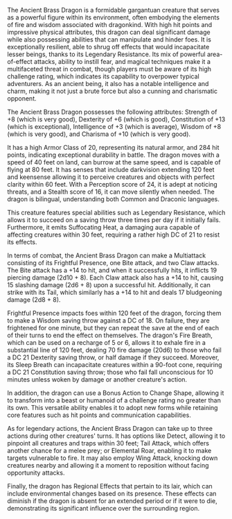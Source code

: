 The Ancient Brass Dragon is a formidable gargantuan creature that serves as a powerful figure within its environment, often embodying the elements of fire and wisdom associated with dragonkind. With high hit points and impressive physical attributes, this dragon can deal significant damage while also possessing abilities that can manipulate and hinder foes. It is exceptionally resilient, able to shrug off effects that would incapacitate lesser beings, thanks to its Legendary Resistance. Its mix of powerful area-of-effect attacks, ability to instill fear, and magical techniques make it a multifaceted threat in combat, though players must be aware of its high challenge rating, which indicates its capability to overpower typical adventurers. As an ancient being, it also has a notable intelligence and charm, making it not just a brute force but also a cunning and charismatic opponent.

The Ancient Brass Dragon possesses the following attributes: Strength of +8 (which is very good), Dexterity of +6 (which is good), Constitution of +13 (which is exceptional), Intelligence of +3 (which is average), Wisdom of +8 (which is very good), and Charisma of +10 (which is very good). 

It has a high Armor Class of 20, representing its natural armor, and 284 hit points, indicating exceptional durability in battle. The dragon moves with a speed of 40 feet on land, can burrow at the same speed, and is capable of flying at 80 feet. It has senses that include darkvision extending 120 feet and keensense allowing it to perceive creatures and objects with perfect clarity within 60 feet. With a Perception score of 24, it is adept at noticing threats, and a Stealth score of 16, it can move silently when needed. The dragon is bilingual, understanding both Common and Draconic languages.

This creature features special abilities such as Legendary Resistance, which allows it to succeed on a saving throw three times per day if it initially fails. Furthermore, it emits Suffocating Heat, a damaging aura capable of affecting creatures within 30 feet, requiring a rather high DC of 21 to resist its effects.

In terms of combat, the Ancient Brass Dragon can make a Multiattack consisting of its Frightful Presence, one Bite attack, and two Claw attacks. The Bite attack has a +14 to hit, and when it successfully hits, it inflicts 19 piercing damage (2d10 + 8). Each Claw attack also has a +14 to hit, causing 15 slashing damage (2d6 + 8) upon a successful hit. Additionally, it can strike with its Tail, which similarly has a +14 to hit and deals 17 bludgeoning damage (2d8 + 8).

Frightful Presence impacts foes within 120 feet of the dragon, forcing them to make a Wisdom saving throw against a DC of 18. On failure, they are frightened for one minute, but they can repeat the save at the end of each of their turns to end the effect on themselves. The dragon's Fire Breath, which can be used on a recharge of 5 or 6, allows it to exhale fire in a substantial line of 120 feet, dealing 70 fire damage (20d6) to those who fail a DC 21 Dexterity saving throw, or half damage if they succeed. Moreover, its Sleep Breath can incapacitate creatures within a 90-foot cone, requiring a DC 21 Constitution saving throw; those who fail fall unconscious for 10 minutes unless woken by damage or another creature's action.

In addition, the dragon can use a Bonus Action to Change Shape, allowing it to transform into a beast or humanoid of a challenge rating no greater than its own. This versatile ability enables it to adopt new forms while retaining core features such as hit points and communication capabilities.

As for legendary actions, the Ancient Brass Dragon can take up to three actions during other creatures' turns. It has options like Detect, allowing it to pinpoint all creatures and traps within 30 feet; Tail Attack, which offers another chance for a melee prey; or Elemental Roar, enabling it to make targets vulnerable to fire. It may also employ Wing Attack, knocking down creatures nearby and allowing it a moment to reposition without facing opportunity attacks.

Finally, the dragon has Regional Effects that pertain to its lair, which can include environmental changes based on its presence. These effects can diminish if the dragon is absent for an extended period or if it were to die, demonstrating its significant influence over the surrounding region.